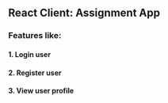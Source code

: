 ## React Client: Assignment App

### Features like: 
#### 1. Login user
#### 2. Register user
#### 3. View user profile